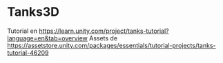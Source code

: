 # Tanks3D

Tutorial en https://learn.unity.com/project/tanks-tutorial?language=en&tab=overview
Assets de https://assetstore.unity.com/packages/essentials/tutorial-projects/tanks-tutorial-46209

